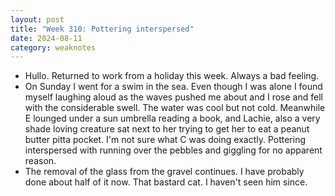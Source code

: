 ```yaml
---
layout: post
title: "Week 310: Pottering interspersed"
date: 2024-08-11
category: weaknotes
---
```

* Hullo. Returned to work from a holiday this week. Always a bad feeling.
* On Sunday I went for a swim in the sea. Even though I was alone I found myself laughing aloud as the waves pushed me about and I rose and fell with the considerable swell. The water was cool but not cold. Meanwhile E lounged under a sun umbrella reading a book, and Lachie, also a very shade loving creature sat next to her trying to get her to eat a peanut butter pitta pocket. I'm not sure what C was doing exactly. Pottering interspersed with running over the pebbles and giggling for no apparent reason.
* The removal of the glass from the gravel continues. I have probably done about half of it now. That bastard cat. I haven't seen him since.
